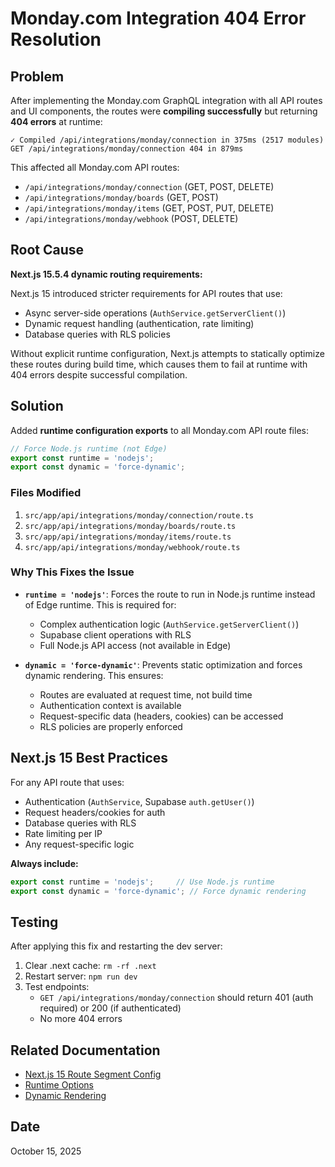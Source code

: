 # Monday.com Integration 404 Error Resolution

## Problem

After implementing the Monday.com GraphQL integration with all API routes and UI components, the routes were **compiling successfully** but returning **404 errors** at runtime:

```
✓ Compiled /api/integrations/monday/connection in 375ms (2517 modules)
GET /api/integrations/monday/connection 404 in 879ms
```

This affected all Monday.com API routes:
- `/api/integrations/monday/connection` (GET, POST, DELETE)
- `/api/integrations/monday/boards` (GET, POST)
- `/api/integrations/monday/items` (GET, POST, PUT, DELETE)
- `/api/integrations/monday/webhook` (POST, DELETE)

## Root Cause

**Next.js 15.5.4 dynamic routing requirements:**

Next.js 15 introduced stricter requirements for API routes that use:
- Async server-side operations (`AuthService.getServerClient()`)
- Dynamic request handling (authentication, rate limiting)
- Database queries with RLS policies

Without explicit runtime configuration, Next.js attempts to statically optimize these routes during build time, which causes them to fail at runtime with 404 errors despite successful compilation.

## Solution

Added **runtime configuration exports** to all Monday.com API route files:

```typescript
// Force Node.js runtime (not Edge)
export const runtime = 'nodejs';
export const dynamic = 'force-dynamic';
```

### Files Modified

1. `src/app/api/integrations/monday/connection/route.ts`
2. `src/app/api/integrations/monday/boards/route.ts`
3. `src/app/api/integrations/monday/items/route.ts`
4. `src/app/api/integrations/monday/webhook/route.ts`

### Why This Fixes the Issue

- **`runtime = 'nodejs'`**: Forces the route to run in Node.js runtime instead of Edge runtime. This is required for:
  - Complex authentication logic (`AuthService.getServerClient()`)
  - Supabase client operations with RLS
  - Full Node.js API access (not available in Edge)

- **`dynamic = 'force-dynamic'`**: Prevents static optimization and forces dynamic rendering. This ensures:
  - Routes are evaluated at request time, not build time
  - Authentication context is available
  - Request-specific data (headers, cookies) can be accessed
  - RLS policies are properly enforced

## Next.js 15 Best Practices

For any API route that uses:
- Authentication (`AuthService`, Supabase `auth.getUser()`)
- Request headers/cookies for auth
- Database queries with RLS
- Rate limiting per IP
- Any request-specific logic

**Always include:**

```typescript
export const runtime = 'nodejs';     // Use Node.js runtime
export const dynamic = 'force-dynamic'; // Force dynamic rendering
```

## Testing

After applying this fix and restarting the dev server:

1. Clear .next cache: `rm -rf .next`
2. Restart server: `npm run dev`
3. Test endpoints:
   - `GET /api/integrations/monday/connection` should return 401 (auth required) or 200 (if authenticated)
   - No more 404 errors

## Related Documentation

- [Next.js 15 Route Segment Config](https://nextjs.org/docs/app/api-reference/file-conventions/route-segment-config)
- [Runtime Options](https://nextjs.org/docs/app/building-your-application/rendering/edge-and-nodejs-runtimes)
- [Dynamic Rendering](https://nextjs.org/docs/app/building-your-application/rendering/server-components#dynamic-rendering)

## Date
October 15, 2025
